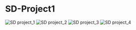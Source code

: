 # SD-Project1
 
![SD project_1](https://user-images.githubusercontent.com/93039914/158220214-c7474720-f30b-4cda-9fa2-020da13445fa.jpg)
![SD project_2](https://user-images.githubusercontent.com/93039914/158220234-cd1e130a-c6c3-415e-9dca-a6fa4ac885be.jpg)
![SD project_3](https://user-images.githubusercontent.com/93039914/158220248-7e1264ab-93cb-4de2-9cb0-c9bda2262a5d.jpg)
![SD project_4](https://user-images.githubusercontent.com/93039914/158220259-380ae411-aef6-4d63-95cb-340545839e16.jpg)
